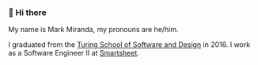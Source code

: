 ### 👋 Hi there

My name is Mark Miranda, my pronouns are he/him.

I graduated from the [Turing School of Software and Design](https://turing.edu) in 2016. I work as a Software Engineer II at [Smartsheet](https://smartsheet.com/).


<!--
**notmarkmiranda/notmarkmiranda** is a ✨ _special_ ✨ repository because its `README.md` (this file) appears on your GitHub profile.

Here are some ideas to get you started:

- 🔭 I’m currently working on ...
- 🌱 I’m currently learning ...
- 👯 I’m looking to collaborate on ...
- 🤔 I’m looking for help with ...
- 💬 Ask me about ...
- 📫 How to reach me: ...
- 😄 Pronouns: ...
- ⚡ Fun fact: ...
-->
